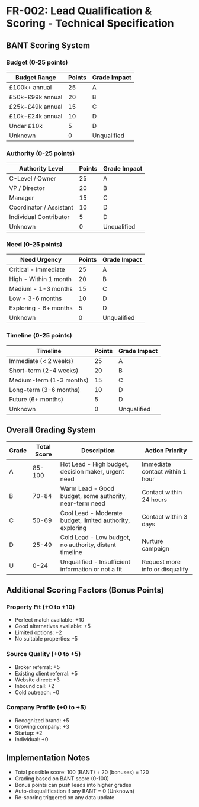 # FR-002: Lead Qualification & Scoring - Technical Specification

## BANT Scoring System

### Budget (0-25 points)
| Budget Range | Points | Grade Impact |
|-------------|--------|--------------|
| £100k+ annual | 25 | A |
| £50k-£99k annual | 20 | B |
| £25k-£49k annual | 15 | C |
| £10k-£24k annual | 10 | D |
| Under £10k | 5 | D |
| Unknown | 0 | Unqualified |

### Authority (0-25 points)
| Authority Level | Points | Grade Impact |
|----------------|--------|--------------|
| C-Level / Owner | 25 | A |
| VP / Director | 20 | B |
| Manager | 15 | C |
| Coordinator / Assistant | 10 | D |
| Individual Contributor | 5 | D |
| Unknown | 0 | Unqualified |

### Need (0-25 points)
| Need Urgency | Points | Grade Impact |
|-------------|--------|--------------|
| Critical - Immediate | 25 | A |
| High - Within 1 month | 20 | B |
| Medium - 1-3 months | 15 | C |
| Low - 3-6 months | 10 | D |
| Exploring - 6+ months | 5 | D |
| Unknown | 0 | Unqualified |

### Timeline (0-25 points)
| Timeline | Points | Grade Impact |
|----------|--------|--------------|
| Immediate (< 2 weeks) | 25 | A |
| Short-term (2-4 weeks) | 20 | B |
| Medium-term (1-3 months) | 15 | C |
| Long-term (3-6 months) | 10 | D |
| Future (6+ months) | 5 | D |
| Unknown | 0 | Unqualified |

## Overall Grading System

| Grade | Total Score | Description | Action Priority |
|-------|-------------|-------------|-----------------|
| A | 85-100 | Hot Lead - High budget, decision maker, urgent need | Immediate contact within 1 hour |
| B | 70-84 | Warm Lead - Good budget, some authority, near-term need | Contact within 24 hours |
| C | 50-69 | Cool Lead - Moderate budget, limited authority, exploring | Contact within 3 days |
| D | 25-49 | Cold Lead - Low budget, no authority, distant timeline | Nurture campaign |
| U | 0-24 | Unqualified - Insufficient information or not a fit | Request more info or disqualify |

## Additional Scoring Factors (Bonus Points)

### Property Fit (+0 to +10)
- Perfect match available: +10
- Good alternatives available: +5
- Limited options: +2
- No suitable properties: -5

### Source Quality (+0 to +5)
- Broker referral: +5
- Existing client referral: +5
- Website direct: +3
- Inbound call: +2
- Cold outreach: +0

### Company Profile (+0 to +5)
- Recognized brand: +5
- Growing company: +3
- Startup: +2
- Individual: +0

## Implementation Notes

- Total possible score: 100 (BANT) + 20 (bonuses) = 120
- Grading based on BANT score (0-100)
- Bonus points can push leads into higher grades
- Auto-disqualification if any BANT = 0 (Unknown)
- Re-scoring triggered on any data update
